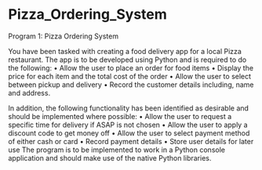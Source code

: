 # Pizza_Ordering_System
Program 1: Pizza Ordering System

You have been tasked with creating a food delivery app for a local Pizza restaurant. The app is to be developed using Python and is required to do the following:
    • Allow the user to place an order for food items
    • Display the price for each item and the total cost of the order
    • Allow the user to select between pickup and delivery
    • Record the customer details including, name and address.

In addition, the following functionality has been identified as desirable and should be implemented where possible:
    • Allow the user to request a specific time for delivery if ASAP is not chosen
    • Allow the user to apply a discount code to get money off
    • Allow the user to select payment method of either cash or card
    • Record payment details
    • Store user details for later use
The program is to be implemented to work in a Python console application and should make use of the native Python libraries. 

